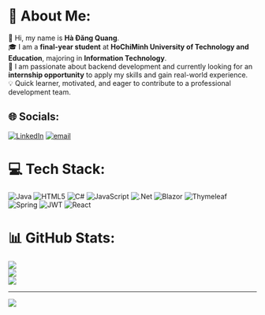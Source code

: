 # 📌 About Me:

👋 Hi, my name is **Hà Đăng Quang**. <br>🎓 I am a **final-year student** at **HoChiMinh University of Technology and Education**, majoring in **Information Technology**. <br>🚀 I am passionate about backend development and currently looking for an **internship opportunity** to apply my skills and gain real-world experience. <br>💡 Quick learner, motivated, and eager to contribute to a professional development team.

## 🌐 Socials:

[![LinkedIn](https://img.shields.io/badge/LinkedIn-%230077B5.svg?logo=linkedin&logoColor=white)](https://www.linkedin.com/in/quang-ha-682b55203/) [![email](https://img.shields.io/badge/Email-D14836?logo=gmail&logoColor=white)](mailto:hadangquang1408@gmail.com)

# 💻 Tech Stack:

![Java](https://img.shields.io/badge/java-%23ED8B00.svg?style=for-the-badge&logo=openjdk&logoColor=white) ![HTML5](https://img.shields.io/badge/html5-%23E34F26.svg?style=for-the-badge&logo=html5&logoColor=white) ![C#](https://img.shields.io/badge/c%23-%23239120.svg?style=for-the-badge&logo=csharp&logoColor=white) ![JavaScript](https://img.shields.io/badge/javascript-%23323330.svg?style=for-the-badge&logo=javascript&logoColor=%23F7DF1E) ![.Net](https://img.shields.io/badge/.NET-5C2D91?style=for-the-badge&logo=.net&logoColor=white) ![Blazor](https://img.shields.io/badge/blazor-%235C2D91.svg?style=for-the-badge&logo=blazor&logoColor=white) ![Thymeleaf](https://img.shields.io/badge/Thymeleaf-%23005C0F.svg?style=for-the-badge&logo=Thymeleaf&logoColor=white) ![Spring](https://img.shields.io/badge/spring-%236DB33F.svg?style=for-the-badge&logo=spring&logoColor=white) ![JWT](https://img.shields.io/badge/JWT-black?style=for-the-badge&logo=JSON%20web%20tokens) ![React](https://img.shields.io/badge/react-%2320232a.svg?style=for-the-badge&logo=react&logoColor=%2361DAFB)

# 📊 GitHub Stats:

![](https://github-readme-stats.vercel.app/api?username=quangdang48&theme=cobalt&hide_border=false&include_all_commits=false&count_private=false)<br/>
![](https://nirzak-streak-stats.vercel.app/?user=quangdang48&theme=cobalt&hide_border=false)<br/>
![](https://github-readme-stats.vercel.app/api/top-langs/?username=quangdang48&theme=cobalt&hide_border=false&include_all_commits=false&count_private=false&layout=compact)

---

[![](https://visitcount.itsvg.in/api?id=quangdang48&icon=0&color=0)](https://visitcount.itsvg.in)

<!-- Proudly created with GPRM ( https://gprm.itsvg.in ) -->
